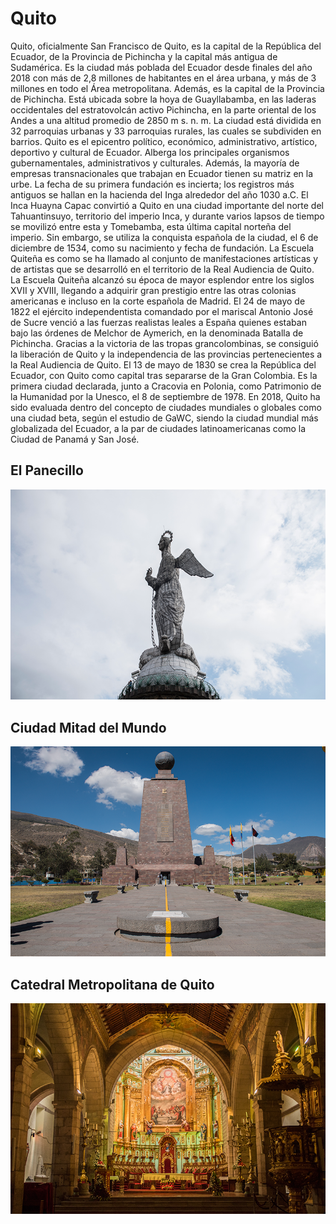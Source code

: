 # Quito
Quito, oficialmente San Francisco de Quito, es la capital de la República del Ecuador, de la Provincia de Pichincha y la capital más antigua de Sudamérica. Es la ciudad más poblada del Ecuador desde finales del año 2018 con más de 2,8 millones de habitantes en el área urbana, y más de 3 millones en todo el Área metropolitana. Además, es la capital de la Provincia de Pichincha. Está ubicada sobre la hoya de Guayllabamba, en las laderas occidentales del estratovolcán activo Pichincha, en la parte oriental de los Andes a una altitud promedio de 2850 m s. n. m. La ciudad está dividida en 32 parroquias urbanas y 33 parroquias rurales, las cuales se subdividen en barrios. Quito es el epicentro político, económico, administrativo, artístico, deportivo y cultural de Ecuador. Alberga los principales organismos gubernamentales, administrativos y culturales. Además, la mayoría de empresas transnacionales que trabajan en Ecuador tienen su matriz en la urbe.
La fecha de su primera fundación es incierta; los registros más antiguos se hallan en la hacienda del Inga alrededor del año 1030 a.C. El Inca Huayna Capac convirtió a Quito en una ciudad importante del norte del Tahuantinsuyo, territorio del imperio Inca, y durante varios lapsos de tiempo se movilizó entre esta y Tomebamba, esta última capital norteña del imperio. Sin embargo, se utiliza la conquista española de la ciudad, el 6 de diciembre de 1534, como su nacimiento y fecha de fundación. La Escuela Quiteña es como se ha llamado al conjunto de manifestaciones artísticas y de artistas que se desarrolló en el territorio de la Real Audiencia de Quito. La Escuela Quiteña alcanzó su época de mayor esplendor entre los siglos XVII y XVIII, llegando a adquirir gran prestigio entre las otras colonias americanas e incluso en la corte española de Madrid. El 24 de mayo de 1822 el ejército independentista comandado por el mariscal Antonio José de Sucre venció a las fuerzas realistas leales a España quienes estaban bajo las órdenes de Melchor de Aymerich, en la denominada Batalla de Pichincha. Gracias a la victoria de las tropas grancolombinas, se consiguió la liberación de Quito y la independencia de las provincias pertenecientes a la Real Audiencia de Quito. El 13 de mayo de 1830 se crea la República del Ecuador, con Quito como capital tras separarse de la Gran Colombia.
Es la primera ciudad declarada, junto a Cracovia en Polonia, como Patrimonio de la Humanidad por la Unesco, el 8 de septiembre de 1978. En 2018, Quito ha sido evaluada dentro del concepto de ciudades mundiales o globales como una ciudad beta, según el estudio de GaWC, siendo la ciudad mundial más globalizada del Ecuador, a la par de ciudades latinoamericanas como la Ciudad de Panamá y San José.

## El Panecillo 
![Imagen](quito1.png)

## Ciudad Mitad del Mundo
![Imagen](quito2.png)

## Catedral Metropolitana de Quito
![Imagen](quito3.png)
